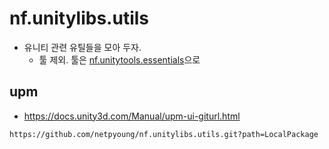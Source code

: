 # nf.unitylibs.utils

- 유니티 관련 유틸들을 모아 두자.
  - 툴 제외. 툴은 [nf.unitytools.essentials](https://github.com/netpyoung/nf.unitytools.essentials)으로

## upm

- <https://docs.unity3d.com/Manual/upm-ui-giturl.html>

```
https://github.com/netpyoung/nf.unitylibs.utils.git?path=LocalPackage
```
